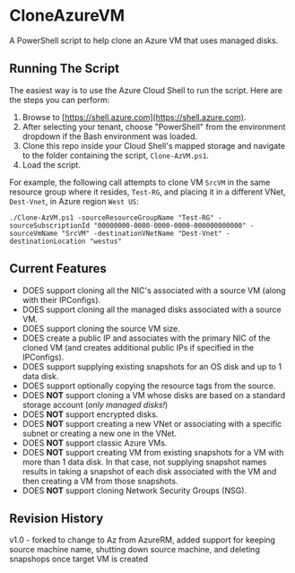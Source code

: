 # CloneAzureVM
A PowerShell script to help clone an Azure VM that uses managed disks.

## Running The Script
The easiest way is to use the Azure Cloud Shell to run the script. Here are the steps you can perform:
1. Browse to [https://shell.azure.com](https://shell.azure.com).
2. After selecting your tenant, choose "PowerShell" from the environment dropdown if the Bash environment was loaded.
3. Clone this repo inside your Cloud Shell's mapped storage and navigate to the folder containing the script, `Clone-AzVM.ps1`.
4. Load the script.

For example, the following call attempts to clone VM `SrcVM` in the same resource group where it resides, `Test-RG`, and placing it in a different VNet, `Dest-Vnet`, in Azure region `West US`:
```
./Clone-AzVM.ps1 -sourceResourceGroupName "Test-RG" -sourceSubscriptionId "00000000-0000-0000-0000-000000000000" -sourceVmName "SrcVM" -destinationVNetName "Dest-Vnet" -destinationLocation "westus"
```

## Current Features
* DOES support cloning all the NIC's associated with a source VM (along with their IPConfigs).
* DOES support cloning all the managed disks associated with a source VM.
* DOES support cloning the source VM size.
* DOES create a public IP and associates with the primary NIC of the cloned VM (and creates additional public IPs if specified in the IPConfigs).
* DOES support supplying existing snapshots for an OS disk and up to 1 data disk.
* DOES support optionally copying the resource tags from the source.
* DOES **NOT** support cloning a VM whose disks are based on a standard storage account (*only managed disks!*)
* DOES **NOT** support encrypted disks.
* DOES **NOT** support creating a new VNet or associating with a specific subnet or creating a new one in the VNet.
* DOES **NOT** support classic Azure VMs.
* DOES **NOT** support creating VM from existing snapshots for a VM with more than 1 data disk. In that case, not supplying snapshot names results in taking a snapshot of each disk associated with the VM and then creating a VM from those snapshots.
* DOES **NOT** support cloning Network Security Groups (NSG).

## Revision History
v1.0 - forked to change to Az from AzureRM, added support for keeping source machine name, shutting down source machine, and deleting snapshops once target VM is created
